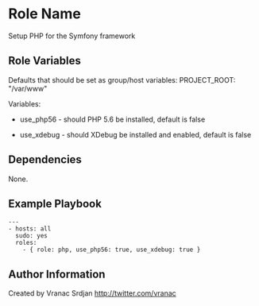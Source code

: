 Role Name
=========

Setup PHP for the Symfony framework

Role Variables
--------------

Defaults that should be set as group/host variables:
PROJECT_ROOT: "/var/www"

Variables:
- use_php56 - should PHP 5.6 be installed, default is false

- use_xdebug - should XDebug be installed and enabled, default is false

Dependencies
------------

None.

Example Playbook
----------------

```
---
- hosts: all
  sudo: yes
  roles:
    - { role: php, use_php56: true, use_xdebug: true }
```

Author Information
------------------

Created by Vranac Srdjan http://twitter.com/vranac